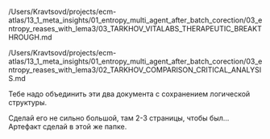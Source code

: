 /Users/Kravtsovd/projects/ecm-atlas/13_1_meta_insights/01_entropy_multi_agent_after_batch_corection/03_entropy_reases_with_lema3/03_TARKHOV_VITALABS_THERAPEUTIC_BREAKTHROUGH.md


/Users/Kravtsovd/projects/ecm-atlas/13_1_meta_insights/01_entropy_multi_agent_after_batch_corection/03_entropy_reases_with_lema3/02_TARKHOV_COMPARISON_CRITICAL_ANALYSIS.md


Тебе надо объединить эти два документа с сохранением логической структуры. 

Сделай его не сильно большой, там 2-3 страницы, чтобы был... Артефакт сделай в этой же папке. 



